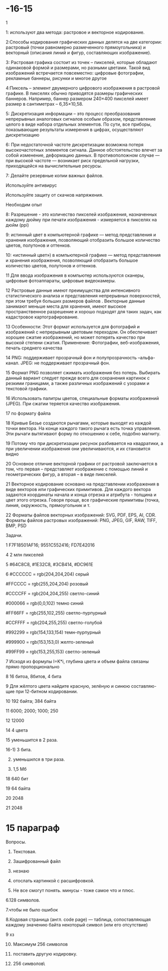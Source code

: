 # -16-15
1

1: используют два метода: растровое и векторное кодирование.

2:Способы кодирования графических данных делятся на две категории: растровый (точки равномерно размеченного прямоугольника) и векторный (описания линий и фигур, составляющих изображение).

3: Растровая графика состоит из точек – пикселей, которые обладают одинаковой формой и размерами, но разными цветами. Такой вид изображений встречается повсеместно: цифровые фотографии, рекламные баннеры, рисунки и многое другое

4:Пиксель – элемент двумерного цифрового изображения в растровой графике. В пикселях обычно приводятся размеры графических баннеров. Например, баннер размером 240×400 пикселей имеет размер в сантиметрах – 6,35×10,58.

5: Дискретизация информации – это процесс преобразования непрерывных аналоговых сигналов особым образом, представление целого в виде набора отдельных элементов. По сути, все приборы, показывающие результаты измерения в цифрах, осуществляют дискретизацию

6: При недостаточной частоте дискретизации возможна потеря высокочастотных элементов сигнала. Данное обстоятельство влечет за собой изменение, деформацию данных. В противоположном случае — при высокой частоте — возникает риск предельной нагрузки, приходящейся на вычислительные ресурсы.

7: Делайте резервные копии важных файлов.

Используйте антивирус

Используйте защиту от скачков напряжения.

Необходим опыт

8: Разрешение - это количество пикселей изображения, назначенных каждому дюйму при печати изображения - измеряется в пикселях на дюйм (ppi)

9: истинный цвет в компьютерной графике — метод представления и хранения изображения, позволяющий отобразить большое количество цветов, полутонов и оттенков.

10: «истинный цвет») в компьютерной графике — метод представления и хранения изображения, позволяющий отобразить большое количество цветов, полутонов и оттенков.

11 Для ввода изображения в компьютер используются сканеры, цифровые фотоаппараты, цифровые видеокамеры.

12 Растровые данные имеют преимущества для интенсивного статистического анализа и представления непрерывных поверхностей, при этом требуя больших размеров файлов . Векторные данные занимают меньше места для хранения, имеют высокое пространственное разрешение и хорошо подходят для таких задач, как кадастровое картографирование.

13 Особенности: Этот формат используется для фотографий и изображений с непрерывным цветовым переходом. Он обеспечивает хорошее сжатие изображений, но может потерять качество при высокой степени сжатия. Применение: Фотографии, веб-изображения, печать среднего качества

14 PNG: поддерживает прозрачный фон и полупрозрачность –альфа-канал. JPEG: не поддерживает прозрачный фон.

15 Формат PNG позволяет сжимать изображения без потерь. Выбирать данный вариант следует прежде всего для сохранения картинок с резкими границами, а также различных изображений с узорами и текстовой графики.

16 Использовать палитры цветов, специальные форматы изображений (JPEG). При сжатии теряется качество изображения.

17 по формату файла

18 Кривые Безье создаются рычагами, которые выходят из каждой точки вектора. На конце каждого такого рычага есть точка управления. Эти рычаги вытягивают форму по отношению к себе, подобно магниту.

19 Потому что при дискретизации рисунок разбивается на квадратики, а при увеличении изображения они увеличиваются, и их становится видно

20 Основное отличие векторной графики от растровой заключается в том, что первая – представляет изображение с помощью линий и геометрических фигур, а вторая – в виде пикселей.

21 Векторное кодирование основано на представлении изображения в виде векторов или графических примитивов. Для каждого вектора задаются координаты начала и конца отрезка и атрибута - толщина и цвет этого отрезка. Говоря проще, все графические примитивы (точка, линия, окружность, прямоугольник и т.

22 Форматы файлов векторных изображений: SVG, PDF, EPS, AI, CDR. Форматы файлов растровых изображений: PNG, JPEG, GIF, RAW, TIFF, BMP, PSD

Задачи.

1 F7F18501AF16; 9551C552416; FD7E42016

4 2 млн пикселей

5 #64C8C8, #1E32C8, #3CB414, #DC961E

6 #CCCCCC = rgb(204,204,204) серый

#FFCCCC = rgb(255,204,204) розовый

#CCCCFF = rgb(204,204,255) светло-синий

#000066 = rgb(0,0,102) темно синий

#FF66FF = rgb(255,102,255) светло-пурпурный

#CCFFFF = rgb(204,255,255) светло-голубой

#992299 = rgb(154,133,154) темн-пурпурный

#999900 = rgb(153,153,0) желто-зеленый

#99FF99 = rgb(153,255,153) светло-зеленый

7 Исходя из формулы I=K*i, глубина цвета и объем файла связаны прямо пропорционально

8 16 битоа, 8битов, 4 бита

9 Для жёлтого цвета найдите красную, зелёную и синюю составляю- щие при 12-битном кодировании.

10 192 байта; 384 байта

11 6000; 2000; 1000; 250

12 12000

14 4 цвета

15 уменьшится в 2 раза.

16-1) 3 бита.

2) уменьшился в три раза.

3) 1,5 Мб

18 640 бит

19 64 байта

20 2048

21 2048

# 15 параграф

Вопросы.

1. Текстовая.

2. Зашифрованный файл

3. незнаю

4. отослать картинкой с расшифровкой.

5. Не все смогут понять. минусы - тоже самое что и плюс.
  
6.128 символов.

7.чтобы не было ошибок

8.Кодовая страница (англ. code page) — таблица, сопоставляющая каждому значению байта некоторый символ (или его отсутствие)

9 хз

10. Максимум 256 символов

11. поставить другую кодировку.

12. 256 символов\\


